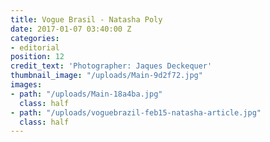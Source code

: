 ```yaml
---
title: Vogue Brasil - Natasha Poly
date: 2017-01-07 03:40:00 Z
categories:
- editorial
position: 12
credit_text: 'Photographer: Jaques Deckequer'
thumbnail_image: "/uploads/Main-9d2f72.jpg"
images:
- path: "/uploads/Main-18a4ba.jpg"
  class: half
- path: "/uploads/voguebrazil-feb15-natasha-article.jpg"
  class: half
---
```


